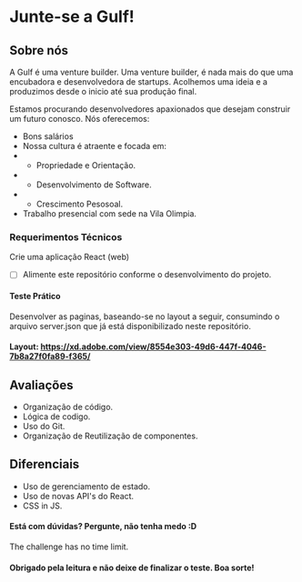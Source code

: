 # Junte-se a Gulf!

## Sobre nós
A Gulf é uma venture builder. Uma venture builder, é nada mais do que uma encubadora e desenvolvedora de startups. Acolhemos uma ideia e a produzimos desde o inicio até sua produção final.  

Estamos procurando desenvolvedores apaxionados que desejam construir um futuro conosco.
Nós oferecemos:
- Bons salários
- Nossa cultura é atraente e focada em: 
- - Propriedade e Orientação.
- - Desenvolvimento de Software.
- - Crescimento Pesosoal.
- Trabalho presencial com sede na Vila Olimpia. 


### Requerimentos Técnicos

Crie uma aplicação React (web)
- [ ] Alimente este repositório conforme o desenvolvimento do projeto.

#### Teste Prático

Desenvolver as paginas, baseando-se no layout a seguir, consumindo o arquivo server.json que já está disponibilizado neste repositório.

#### Layout: https://xd.adobe.com/view/8554e303-49d6-447f-4046-7b8a27f0fa89-f365/

## Avaliações 

- Organização de código.
- Lógica de codigo. 
- Uso do Git.
- Organização de Reutilização de componentes. 

## Diferenciais 

- Uso de gerenciamento de estado. 
- Uso de novas API's do React. 
- CSS in JS. 

#### Está com dúvidas? Pergunte, não tenha medo :D

The challenge has no time limit.

#### Obrigado pela leitura e não deixe de finalizar o teste. Boa sorte!

